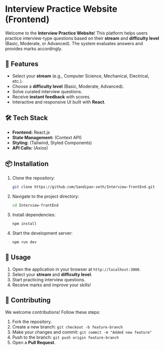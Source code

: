 # Interview Practice Website (Frontend)

Welcome to the **Interview Practice Website**! This platform helps users practice interview-type questions based on their **stream** and **difficulty level** (Basic, Moderate, or Advanced). The system evaluates answers and provides marks accordingly.

## 🚀 Features
- Select your **stream** (e.g., Computer Science, Mechanical, Electrical, etc.).
- Choose a **difficulty level** (Basic, Moderate, Advanced).
- Solve curated interview questions.
- Receive **instant feedback** with scores.
- Interactive and responsive UI built with **React**.

## 🛠️ Tech Stack
- **Frontend:** React.js
- **State Management:** (Context API)
- **Styling:** (Tailwind, Styled Components)
- **API Calls:** (Axios)

## 📦 Installation
1. Clone the repository:
   ```bash
   git clone https://github.com/Sandipan-seth/Interview-frontEnd.git
   ```
2. Navigate to the project directory:
   ```bash
   cd Interview-frontEnd
   ```
3. Install dependencies:
   ```bash
   npm install
   ```
4. Start the development server:
   ```bash
   npm run dev
   ```

## 📜 Usage
1. Open the application in your browser at `http://localhost:3000`.
2. Select your **stream** and **difficulty level**.
3. Start practicing interview questions.
4. Receive marks and improve your skills!

## 🎯 Contributing
We welcome contributions! Follow these steps:
1. Fork the repository.
2. Create a new branch: `git checkout -b feature-branch`
3. Make your changes and commit: `git commit -m "Added new feature"`
4. Push to the branch: `git push origin feature-branch`
5. Open a **Pull Request**.




